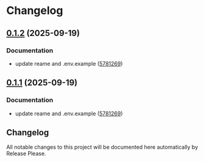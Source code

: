 # Changelog

## [0.1.2](https://github.com/GEGE-UNESP/ismr_downloader/compare/v0.1.1...v0.1.2) (2025-09-19)


### Documentation

* update reame and .env.example ([5781269](https://github.com/GEGE-UNESP/ismr_downloader/commit/57812693c4e2da042058925805abb45aa903093a))

## [0.1.1](https://github.com/GEGE-UNESP/ismr_downloader/compare/v0.1.0...v0.1.1) (2025-09-19)


### Documentation

* update reame and .env.example ([5781269](https://github.com/GEGE-UNESP/ismr_downloader/commit/57812693c4e2da042058925805abb45aa903093a))

## Changelog

All notable changes to this project will be documented here automatically by Release Please.

